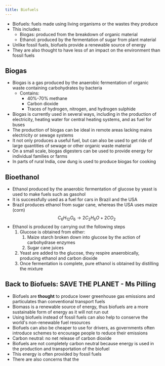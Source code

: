 ```yaml
---
title: Biofuels
---
```


- Biofuels: fuels made using living organisms or the wastes they produce
- This includes:
	- Biogas: produced from the breakdown of organic material
	- Ethanol: produced by the fermentation of sugar from plant material
- Unlike fossil fuels, biofuels provide a renewable source of energy
- They are also thought to have less of an impact on the environment than fossil fuels

## Biogas
- Biogas is a gas produced by the anaerobic fermentation of organic waste containing carbohydrates by bacteria
	- Contains:
		- 40%-70% methane
		- Carbon dioxide
		- Traces of hydrogen, nitrogen, and hydrogen sulphide
- Biogas is currently used in several ways, including in the production of electricity, heating water for central heating systems, and as fuel for buses
- The production of biogas can be ideal in remote areas lacking mains electricity or sewage systems
- It not only produces a useful fuel, but can also be used to get ride of large quantities of sewage or other organic waste material
- On a small scale, biogas digesters can be used to provide energy for individual families or farms
- In parts of rural India, cow dung is used to produce biogas for cooking

## Bioethanol
- Ethanol produced by the anaerobic fermentation of glucose by yeast is used to make fuels such as gasohol
- It is successfully used as a fuel for cars in Brazil and the USA
- Brazil produces ethanol from sugar cane, whereas the USA uses maize (corn)
$$C_6 H_{12}O_6 \rightarrow 2C_2H_6O + 2CO_2$$
- Ethanol is produced by carrying out the following steps
	1. Glucose is obtained from either:
		1. Maize starch broken down into glucose by the action of carbohydrase enzymes
		2. Sugar cane juices
	2. Yeast are added to the glucose, they respire anaerobically, producing ethanol and carbon dioxide
	3. Once fermentation is complete, pure ethanol is obtained by distilling the mixture

## Back to Biofuels: SAVE THE PLANET - Ms Pilling
- Biofuels are **thought** to produce lower greenhouse gas emissions and particulates than conventional transport fuels
- Biomass is a renewable source of energy, thus biofuels are a more sustainable form of energy as it will not run out
- Using biofuels instead of fossil fuels can also help to conserve the world's non-renewable fuel resources
- Biofuels can also be cheaper to use for drivers, as governments often introduce schemes to encourage people to reduce their emissions
- Carbon neutral: no net release of carbon dioxide
- Biofuels are not completely carbon neutral because energy is used in the production and transportation of the biofuel
- This energy is often provided by fossil fuels
- There are also concerns that the